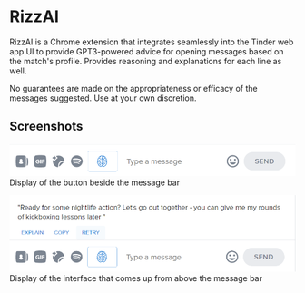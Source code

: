 # RizzAI
RizzAI is a Chrome extension that integrates seamlessly into the Tinder web app UI to provide GPT3-powered advice for opening messages based on the match's profile. Provides reasoning and explanations for each line as well.

No guarantees are made on the appropriateness or efficacy of the messages suggested. Use at your own discretion.

## Screenshots
![](screenshots/button.png)
Display of the button beside the message bar

![](screenshots/UI.png)
Display of the interface that comes up from above the message bar

